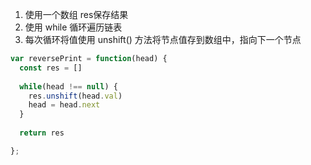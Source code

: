 1. 使用一个数组 res保存结果
2. 使用 while 循环遍历链表
3. 每次循环将值使用 unshift() 方法将节点值存到数组中，指向下一个节点

```js
var reversePrint = function(head) {
  const res = []
  
  while(head !== null) {
    res.unshift(head.val)
    head = head.next
  }
  
  return res

};
```


